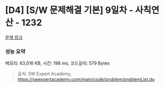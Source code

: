 # [D4] [S/W 문제해결 기본] 9일차 - 사칙연산 - 1232 

[문제 링크](https://swexpertacademy.com/main/code/problem/problemDetail.do?contestProbId=AV141J8KAIcCFAYD) 

### 성능 요약

메모리: 63,016 KB, 시간: 198 ms, 코드길이: 579 Bytes



> 출처: SW Expert Academy, https://swexpertacademy.com/main/code/problem/problemList.do